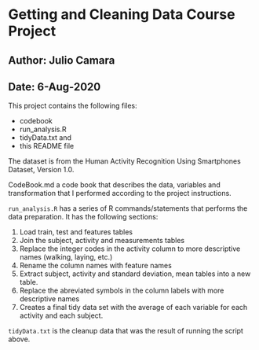 # Getting and Cleaning Data Course Project
## Author: Julio Camara
## Date: 6-Aug-2020


This project contains the following files:
 * codebook
 * run_analysis.R
 * tidyData.txt and
 * this README file

The dataset is from the Human Activity Recognition Using Smartphones Dataset, Version 1.0.

CodeBook.md a code book that describes the data, variables and transformation that I performed according to the project instructions.

`run_analysis.R` has a series of R commands/statements that performs the data preparation.
It has the following sections:
1. Load train, test and features tables
2. Join the subject, activity and measurements tables
3. Replace the integer codes in the activity column to more descriptive names (walking, laying, etc.)
4. Rename the column names with feature names
5. Extract subject, activity and standard deviation, mean tables into a new table.
6. Replace the abreviated symbols in the column labels with more descriptive names
7. Creates a final tidy data set with the average of each variable for each activity and each subject.

`tidyData.txt` is the cleanup data that was the result of running the script above.